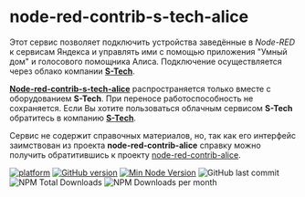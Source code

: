 
# node-red-contrib-s-tech-alice

Этот сервис позволяет подключить уcтройства заведённые в *Node-RED* к сервисам Яндекса и управлять ими с помощью приложения "Умный дом" и голосового помощника Алиса. Подключение осуществляется через облако компании [**S-Tech**](https://s-tech-shop.ru).

[**Node-red-contrib-s-tech-alice**](https://flows.nodered.org/node/node-red-contrib-s-tech-alice) распространяется только вместе с оборудованием **S-Tech**. При переносе работоспособность не сохраняется. Если Вы хотите пользоваться облачным сервисом **S-Tech** обратитесь в компанию [**S-Tech**](https://s-tech-shop.ru).

Сервис не содержит справочных материалов, но, так как его интерфейс заимствован из проекта **node-red-contrib-alice** справку можно получить обратитившись к проекту [node-red-contrib-alice](https://flows.nodered.org/node/node-red-contrib-alice).

[![platform](https://img.shields.io/badge/platform-Node--RED-red?logo=nodered)](https://nodered.org)
[![GitHub version](https://img.shields.io/github/package-json/v/olsem-25/S-Tech-cloud?logo=npm)](https://www.npmjs.com/package/node-red-contrib-s-tech-alice)
[![Min Node Version](https://img.shields.io/node/v/node-red-contrib-s-tech-alice.svg)](https://nodejs.org/en/)
![GitHub last commit](https://img.shields.io/github/last-commit/olsem-25/S-Tech-cloud/main)
![NPM Total Downloads](https://img.shields.io/npm/dt/node-red-contrib-s-tech-alice.svg)
![NPM Downloads per month](https://img.shields.io/npm/dm/node-red-contrib-s-tech-alice)
